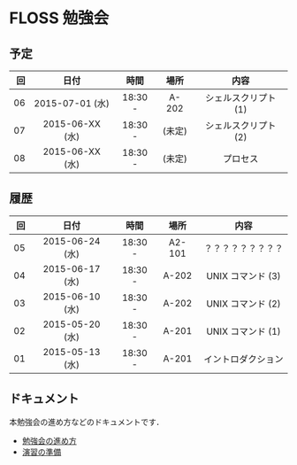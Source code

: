 # FLOSS 勉強会

## 予定

| 回 | 日付 | 時間 | 場所 | 内容 |
|---:|:----:|:----:|:----:|:----:|
| 06 | 2015-07-01 (水) | 18:30 - | A-202 | シェルスクリプト (1) |
| 07 | 2015-06-XX (水) | 18:30 - | (未定) | シェルスクリプト (2) |
| 08 | 2015-06-XX (水) | 18:30 - | (未定) | プロセス |

## 履歴

| 回 | 日付 | 時間 | 場所 | 内容 |
|---:|:----:|:----:|:----:|:----:|
| 05 | 2015-06-24 (水) | 18:30 - | A2-101 | ？？？？？？？？？ |
| 04 | 2015-06-17 (水) | 18:30 - | A-202 | UNIX コマンド (3) |
| 03 | 2015-06-10 (水) | 18:30 - | A-202 | UNIX コマンド (2) |
| 02 | 2015-05-20 (水) | 18:30 - | A-201 | UNIX コマンド (1) |
| 01 | 2015-05-13 (水) | 18:30 - | A-201 | イントロダクション |

## ドキュメント

本勉強会の進め方などのドキュメントです．

- [勉強会の進め方](documents/practice.md)
- [演習の準備](documents/preparation.md)
